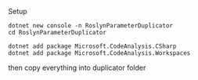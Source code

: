 Setup
```
dotnet new console -n RoslynParameterDuplicator
cd RoslynParameterDuplicator
```

```
dotnet add package Microsoft.CodeAnalysis.CSharp
dotnet add package Microsoft.CodeAnalysis.Workspaces
```
then copy everything into duplicator folder
